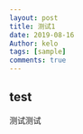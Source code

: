 ```yaml
---
layout: post
title: 测试1
date: 2019-08-16
Author: kelo
tags: [sample]
comments: true
---
```

## test


测试测试

